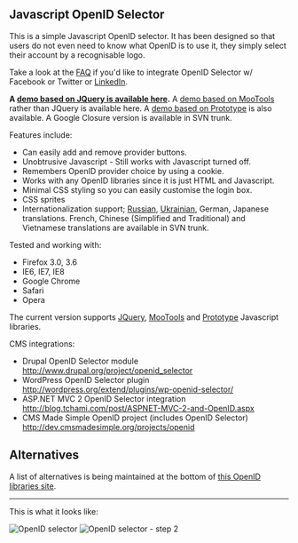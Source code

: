 ## Javascript OpenID Selector ##

This is a simple Javascript OpenID selector. It has been designed so that users do not even need to know what OpenID is to use it, they simply select their account by a recognisable logo.

Take a look at the [FAQ](FAQ.md) if you'd like to integrate OpenID Selector w/ Facebook or Twitter or [LinkedIn](http://www.linkedin.com/).

**A [demo based on JQuery is available here](http://openid-selector.googlecode.com/svn/trunk/demo.html).**
A [demo based on MooTools](http://openid-selector.googlecode.com/svn/trunk/demo-mootools.html) rather than JQuery is available here. A [demo based on Prototype](http://openid-selector.googlecode.com/svn/trunk/demo-prototype.html) is also available. A Google Closure version is available in SVN trunk.

Features include:
  * Can easily add and remove provider buttons.
  * Unobtrusive Javascript - Still works with Javascript turned off.
  * Remembers OpenID provider choice by using a cookie.
  * Works with any OpenID libraries since it is just HTML and Javascript.
  * Minimal CSS styling so you can easily customise the login box.
  * CSS sprites
  * Internationalization support; [Russian](http://openid-selector.googlecode.com/svn/trunk/demo-ru.html), [Ukrainian](http://openid-selector.googlecode.com/svn/trunk/demo-uk.html), German, Japanese translations. French, Chinese (Simplified and Traditional) and Vietnamese translations are available in SVN trunk.

Tested and working with:
  * Firefox 3.0, 3.6
  * IE6, IE7, IE8
  * Google Chrome
  * Safari
  * Opera

The current version supports [JQuery](http://www.jquery.com/), [MooTools](http://mootools.net/) and [Prototype](http://www.prototypejs.org/) Javascript libraries.

CMS integrations:
  * Drupal OpenID Selector module http://www.drupal.org/project/openid_selector
  * WordPress OpenID Selector plugin http://wordpress.org/extend/plugins/wp-openid-selector/
  * ASP.NET MVC 2 OpenID Selector integration http://blog.tchami.com/post/ASPNET-MVC-2-and-OpenID.aspx
  * CMS Made Simple OpenID project (includes OpenID Selector) http://dev.cmsmadesimple.org/projects/openid

## Alternatives ##

A list of alternatives is being maintained at the bottom of [this OpenID libraries site](http://wiki.openid.net/Libraries).


---


This is what it looks like:

<img src='http://lh4.ggpht.com/_IfEh7XYTTeE/STA1yGHn79I/AAAAAAAAADc/IXKrRpick4w/step1.png' alt='OpenID selector' />
<img src='http://lh5.ggpht.com/_IfEh7XYTTeE/STA1yHtcWdI/AAAAAAAAADk/00m-OoTQmr0/step2.png' alt='OpenID selector - step 2' />